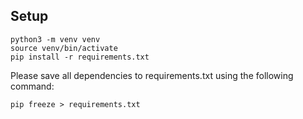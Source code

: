 ## Setup

```
python3 -m venv venv
source venv/bin/activate
pip install -r requirements.txt
```

Please save all dependencies to requirements.txt using the following command:

```
pip freeze > requirements.txt
```
